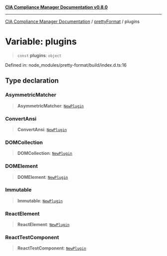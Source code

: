 [**CIA Compliance Manager Documentation v0.8.0**](../../../README.md)

***

[CIA Compliance Manager Documentation](../../../globals.md) / [prettyFormat](../README.md) / plugins

# Variable: plugins

> `const` **plugins**: `object`

Defined in: node\_modules/pretty-format/build/index.d.ts:16

## Type declaration

### AsymmetricMatcher

> **AsymmetricMatcher**: [`NewPlugin`](../type-aliases/NewPlugin.md)

### ConvertAnsi

> **ConvertAnsi**: [`NewPlugin`](../type-aliases/NewPlugin.md)

### DOMCollection

> **DOMCollection**: [`NewPlugin`](../type-aliases/NewPlugin.md)

### DOMElement

> **DOMElement**: [`NewPlugin`](../type-aliases/NewPlugin.md)

### Immutable

> **Immutable**: [`NewPlugin`](../type-aliases/NewPlugin.md)

### ReactElement

> **ReactElement**: [`NewPlugin`](../type-aliases/NewPlugin.md)

### ReactTestComponent

> **ReactTestComponent**: [`NewPlugin`](../type-aliases/NewPlugin.md)
